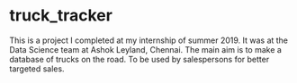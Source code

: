 # truck_tracker
This is a project I completed at my internship of summer 2019. It was at the Data Science team at Ashok Leyland, Chennai. The main aim is to make a database of trucks on the road. To be used by salespersons for better targeted sales. 
